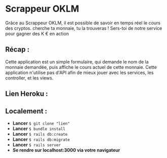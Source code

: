 # Scrappeur OKLM

Grâce au Scrappeur OKLM, il est possible de savoir en temps réel le cours des cryptos.
cherche ta monnaie, tu la trouveras !
Sers-toi de notre service pour gagner des K € en action


## Récap :

Cette application est un simple formulaire, qui demande le nom de la monnaie demandée, puis affiche le cours actuel de cette monnaie. Cette application n'utilise pas d'API afin de mieux jouer avec les services, les controller, et les views.

## Lien Heroku :


## Localement :

* **Lancer** `$ git clone "lien"`
* **Lancer** `$ bundle install`
* **Lancer** `$ rails db:create`
* **Lancer** `$ rails db:migrate`
* **Lancer** `$ rails server`
* **Se rendre sur localhost:3000 via votre navigateur**
